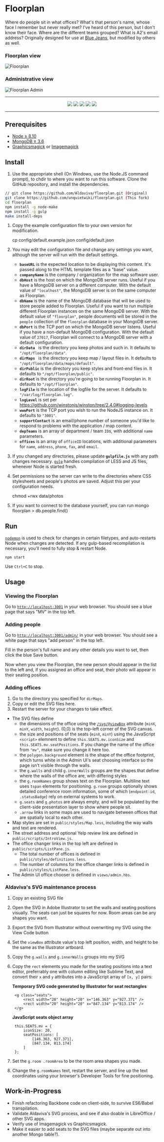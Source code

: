 Floorplan
=========

Where do people sit in what offices? What's that person's name, whose face I remember but never really met? I've heard of this person, but I don't know their face. Where are the different teams grouped? What is A2's email address? Originally designed for use at [Blue Jeans](https://www.bluejeans.com/), but modified by others as well.

### Floorplan view
![Floorplan](https://aldaviva.com/portfolio/artwork/floorplan.jpg)

### Administrative view
![Floorplan Admin](https://aldaviva.com/portfolio/artwork/floorplan-admin.jpg)

<hr>
<p align="center">
<img src="https://forthebadge.com/images/badges/made-with-javascript.svg">
<img src="https://forthebadge.com/images/badges/uses-css.svg">
<img src="https://forthebadge.com/images/badges/contains-technical-debt.svg">
<img src="https://forthebadge.com/images/badges/powered-by-electricity.svg">
<img src="https://forthebadge.com/images/badges/check-it-out.svg">
</p>
<hr>

## Prerequisites

* [Node &ge; 8.10](https://nodejs.org/)
* [MongoDB &ge; 3.6](https://www.mongodb.com/download-center?jmp=nav#community)
* [Graphicsmagick](http://www.graphicsmagick.org/) or [Imagemagick](https://www.imagemagick.org/)

## Install

1. Use the appropriate shell (On Windows, use the Node.JS command prompt), to chdir to where you want to run this software. Clone the GitHub repository, and install the dependencies.

```bash
// git clone https://github.com/Aldaviva/floorplan.git (Original)
git clone https://github.com/unquietwiki/floorplan.git (This fork)
cd floorplan
npm install -g node-make
npm install -g gulp
make install-deps
```

1. Copy the example configuration file to your own version for modification.

    cp config/default.example.json config/default.json

1. You may edit the configuration file and change any settings you want, although the server will run with the default settings.

    * **`baseURL`** is the expected location to be displaying this content. It's passed along to the HTML template files as a "base" value.
    * **`companyName`** is the company / organization for the map software user.
    * **`dbHost`** is the host on which the MongoDB server runs. Useful if you have a MongoDB server on a different computer. With the default value of `"localhost"`, the MongoDB server is on the same computer as Floorplan.
    * **`dbName`** is the name of the MongoDB database that will be used to store people added to Floorplan. Useful if you want to run multiple different Floorplan instances on the same MongoDB server. With the default value of `"floorplan"`, people documents will be stored in the `people` collection of the `floorplan` database in your MongoDB server.
    * **`dbPort`** is the TCP port on which the MongoDB server listens. Useful if you have a non-default MongoDB configuration. With the default value of `27017`, Floorplan will connect to a MongoDB server with a default configuration.
    * **`dirData `** is the directory you keep photos and such in. It defaults to `"/opt/floorplan/data"`.
    * **`dirMaps `** is the directory you keep map / layout files in. It defaults to `"/opt/floorplan/data/maps/default"`.
    * **`dirPublic`** is the directory you keep styles and front-end files in. It defaults to `"/opt/floorplan/public"`.
    * **`dirRoot`** is the directory you're going to be running Floorplan in. It defaults to `"/opt/floorplan"`.
    * **`logFile`** is the location of the logfile for the server. It defaults to `"/var/log/floorplan.log"`.
    * **`logLevel`** is set per https://github.com/winstonjs/winston/tree/2.4.0#logging-levels
    * **`wwwPort`** is the TCP port you wish to run the NodeJS instance on. It defaults to `"3001"`.
    * **`supportContact`** is an email/phone number of someone you'd like to respond to problems with the application / map content.
    * **`depTeams`** is an array of department / team `ID`s, with additional `name` parameters.
    * **`offices`** is an array of `officeID` locations, with additional parameters for `name`, `address`, `phone`, `fax`, and `email`.

1. If you changed any directories, please update **`gulpfile.js`** with any path changes necessary. [`gulp`](https://gulpjs.com/) handles compilation of LESS and JS files, whenever Node is started fresh.

1. Set permissions so the server can write to the directories where CSS stylesheets and people's photos are saved. Adjust this per your configuration needs.

    chmod +rwx data/photos

1. If you want to connect to the database yourself, you can run
        mongo floorplan
            > db.people.find()

## Run

[`nodemon`](https://nodemon.io/) is used to check for changes in certain filetypes, and auto-restarts Node when changes are detected. If any gulp-based recompilation is necessary, you'll need to fully stop & restart Node.

    npm start

Use `Ctrl+C` to stop.

## Usage

### Viewing the Floorplan

Go to [`http://localhost:3001`](http://localhost:3001) in your web browser. You should see a blue page that says "MV" in the top left.

### Adding people

Go to [`http://localhost:3001/admin/`](http://localhost:3001/admin/) in your web browser. You should see a white page that says "add person" in the top left.

Fill in the person's full name and any other details you want to set, then click the blue Save button.

Now when you view the Floorplan, the new person should appear in the list to the left and, if you assigned an office and seat, their photo will appear in their seating position.

### Adding offices

1. Go to the directory you specified for `dirMaps`.
2. Copy or edit the SVG files here.
3. Restart the server for your changes to take effect.

* The SVG files define
    * the dimensions of the office using the [`/svg/@viewBox`](http://zvon.org/comp/r/ref-SVG_1_1_Full.html#Attributes~viewBox) attribute (`minX`, `minY`, `width`, `height`). (0,0) is the top-left corner of the SVG canvas.
    * the size and positions of the seats (`minX`, `minY`) using the JavaScript `<script>` elemnent to define `this.SEATS.mv.iconSize` and `this.SEATS.mv.seatPositions`. If you change the name of the office from `"mv"`, make sure you change it here too.
    * the `polygon.background` element is the shape of the office footprint, which turns white in the Admin UI's seat choosing interface so the page isn't visible through the walls.
    * the `g.walls` and child `g.innerWalls` groups are the shapes that define where the walls of the office are, with differing styles
    * the `g.roomNames` group shows text on the Floorplan. Multiline text uses `tspan` elements for positioning. `g.room` groups optionally shows detailed conference room information, some of which (`endpoint:id`, `.statusBadge`) rely on external systems to work.
    * `g.seats` and `g.photos` are always empty, and will be populated by the client-side presentation layer to show where people sit.
    * `.arrow` links in some maps are used to navigate between offices that are spatially local to each other.
* Map styles are set in `public/styles/Map.less`, including the way walls and text are rendered.
* The street address and optional Yelp review link are defined in `public/scripts/IntroView.js`.
* The office changer links in the top left are defined in `public/scripts/ListPane.js`.
    * The total number of offices is defined in `public/styles/definitions.less`.
    * The number of columns for the office changer links is defined in `public/styles/ListPane.less`.
* The Admin UI office chooser is defined in `views/admin.hbs`.

### Aldaviva's SVG maintenance process

1. Copy an existing SVG file
1. Open the SVG in Adobe Illustrator to set the walls and seating positions visually. The seats can just be squares for now. Room areas can be any shapes you want.
1. Export the SVG from Illustrator without overwriting my SVG using the View Code button
1. Set the `viewBox` attribute value's top left position, width, and height to be the same as the Illustrator artboard.
1. Copy the `g.walls` and `g.innerWalls` groups into my SVG
1. Copy the `rect` elements you made for the seating positions into a text editor, preferrably one with column editing like Sublime Text, and convert their `x` and `y` attributes into a JavaScript array of `[x, y]` pairs:

    **Temporary SVG code generated by Illustrator for seat rectangles**

        <g class="seats">
            <rect width="20" height="20" x="146.363" y="927.371" />
            <rect width="20" height="20" x="847.134" y="813.174" />
        </g>

    **JavaScript seats object array**

        this.SEATS.mv = {
            iconSize: 20,
            seatPositions: [
                [146.363, 927.371],
                [847.134, 813.174]
            ]
        };
1. Set the `g.room .roomArea` to be the room area shapes you made.
1. Change the `g.roomNames` text, restart the server, and line up the text coordinates using your browser's Developer Tools for fine positioning.

## Work-in-Progress

* Finish refactoring Backbone code on client-side, to survive ES6/Babel transpilation.
* Validate Aldaviva's SVG process, and see if also doable in LibreOffice / other SVG apps.
* Verify use of Imagemagick vs Graphicsmagick.
* Make it easier to add seats to the SVG files (maybe separate out into another Mongo table?).
